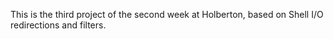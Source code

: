 This is the third project of the second week at Holberton, based on Shell I/O redirections and filters.

